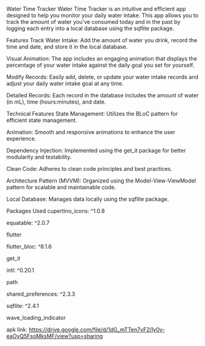 Water Time Tracker
Water Time Tracker is an intuitive and efficient app designed to help you monitor your daily water intake. This app allows you to track the amount of water you've consumed today and in the past by logging each entry into a local database using the sqflite package.

Features
Track Water Intake: Add the amount of water you drink, record the time and date, and store it in the local database.

Visual Animation: The app includes an engaging animation that displays the percentage of your water intake against the daily goal you set for yourself.

Modify Records: Easily add, delete, or update your water intake records and adjust your daily water intake goal at any time.

Detailed Records: Each record in the database includes the amount of water (in mL), time (hours:minutes), and date.

Technical Features
State Management: Utilizes the BLoC pattern for efficient state management.

Animation: Smooth and responsive animations to enhance the user experience.

Dependency Injection: Implemented using the get_it package for better modularity and testability.

Clean Code: Adheres to clean code principles and best practices.

Architecture Pattern (MVVM): Organized using the Model-View-ViewModel pattern for scalable and maintainable code.

Local Database: Manages data locally using the sqflite package.

Packages Used
cupertino_icons: ^1.0.8

equatable: ^2.0.7

flutter

flutter_bloc: ^8.1.6

get_it

intl: ^0.20.1

path

shared_preferences: ^2.3.3

sqflite: ^2.4.1

wave_loading_indicator

apk link:
https://drive.google.com/file/d/1dG_mTTen7vF2i1y0v-eaOyQ5FsoMksMF/view?usp=sharing
